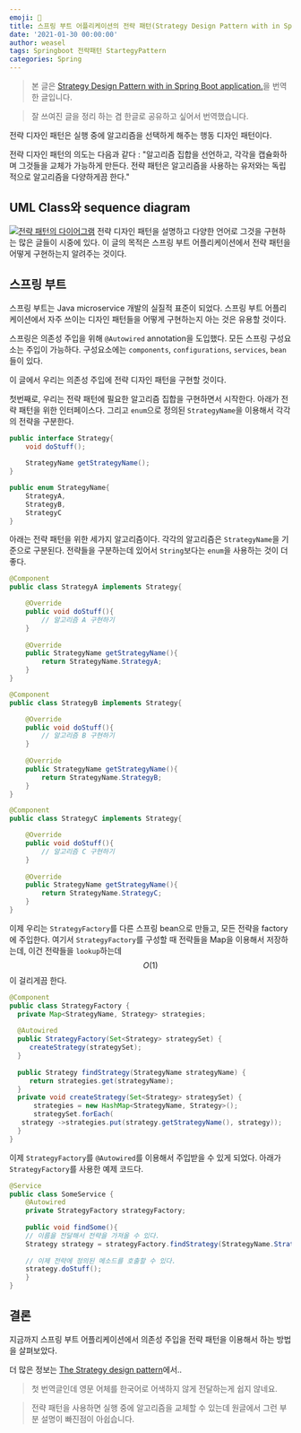 ```yaml
---
emoji: 📓
title: 스프링 부트 어플리케이션의 전략 패턴(Strategy Design Pattern with in Spring Boot application)
date: '2021-01-30 00:00:00'
author: weasel
tags: Springboot 전략패턴 StartegyPattern
categories: Spring
---
```

> 본 글은 [Strategy Design Pattern with in Spring Boot application.](https://medium.com/@ravthiru/strategy-design-pattern-with-in-spring-boot-application-2ff5a7486cd8)을 번역한 글입니다.

> 잘 쓰여진 글을 정리 하는 겸 한글로 공유하고 싶어서 번역했습니다.

전략 디자인 패턴은 실행 중에 알고리즘을 선택하게 해주는 행동 디자인 패턴이다.

전략 디자인 패턴의 의도는 다음과 같다 :
"알고리즘 집합을 선언하고, 각각을 캡슐화하며 그것들을 교체가 가능하게 만든다. 전략 패턴은 알고리즘을 사용하는 유저와는 독립적으로 알고리즘을 다양하게끔 한다."

## UML Class와 sequence diagram

[![전략 패턴의 다이어그램](https://images.velog.io/images/hsw0194/post/354b2fad-7109-48e0-b5ee-8c00099a6f4b/image.png)](https://en.wikipedia.org/wiki/Strategy_pattern)
전략 디자인 패턴을 설명하고 다양한 언어로 그것을 구현하는 많은 글들이 시중에 있다. 
이 글의 목적은 스프링 부트 어플리케이션에서 전략 패턴을 어떻게 구현하는지 알려주는 것이다.

## 스프링 부트
스프링 부트는 Java microservice 개발의 실질적 표준이 되었다. 스프링 부트 어플리케이션에서 자주 쓰이는 디자인 패턴들을 어떻게 구현하는지 아는 것은 유용할 것이다.

스프링은 의존성 주입을 위해 `@Autowired` annotation을 도입했다. 모든 스프링 구성요소는 주입이 가능하다. 구성요소에는 `components`, `configurations`, `services`, `bean`들이 있다.

이 글에서 우리는 의존성 주입에 전략 디자인 패턴을 구현할 것이다.

첫번째로, 우리는 전략 패턴에 필요한 알고리즘 집합을 구현하면서 시작한다.
아래가 전략 패턴을 위한 인터페이스다. 그리고 `enum`으로 정의된 `StrategyName`을 이용해서 각각의 전략을 구분한다.
```java
public interface Strategy{
	void doStuff();
	
	StrategyName getStrategyName();
}

public enum StrategyName{
	StrategyA,
	StrategyB,
	StrategyC
}
```
아래는 전략 패턴을 위한 세가지 알고리즘이다. 각각의 알고리즘은 `StrategyName`을 기준으로 구분된다. 전략들을 구분하는데 있어서 `String`보다는 `enum`을 사용하는 것이 더 좋다.

```java
@Component
public class StrategyA implements Strategy{

	@Override
	public void doStuff(){
		// 알고리즘 A 구현하기
	}
    
	@Override
    public StrategyName getStrategyName(){
		return StrategyName.StrategyA;
	}
}

@Component
public class StrategyB implements Strategy{

	@Override
	public void doStuff(){
		// 알고리즘 B 구현하기
	}
    
	@Override
	public StrategyName getStrategyName(){
		return StrategyName.StrategyB;
	}
}

@Component
public class StrategyC implements Strategy{

	@Override
	public void doStuff(){
		// 알고리즘 C 구현하기
	}
    
	@Override
	public StrategyName getStrategyName(){
		return StrategyName.StrategyC;
	}
}
```
이제 우리는 `StrategyFactory`를 다른 스프링 bean으로 만들고, 모든 전략을 factory에 주입한다. 여기서 `StrategyFactory`를 구성할 때 전략들을 Map을 이용해서 저장하는데, 이건 전략들을 `lookup`하는데 $$O(1)$$이 걸리게끔 한다.
```java
@Component
public class StrategyFactory {
  private Map<StrategyName, Strategy> strategies;
  
  @Autowired
  public StrategyFactory(Set<Strategy> strategySet) {
     createStrategy(strategySet);
  }
  
  public Strategy findStrategy(StrategyName strategyName) {
     return strategies.get(strategyName);
  }
  private void createStrategy(Set<Strategy> strategySet) {
      strategies = new HashMap<StrategyName, Strategy>();
      strategySet.forEach( 
   strategy ->strategies.put(strategy.getStrategyName(), strategy));
  }
}
```
이제 `StrategyFactory`를 `@Autowired`를 이용해서 주입받을 수 있게 되었다. 아래가 `StrategyFactory`를 사용한 예제 코드다.
```java
@Service
public class SomeService {
    @Autowired
    private StrategyFactory strategyFactory;
    
    public void findSome(){
    // 이름을 전달해서 전략을 가져올 수 있다.
    Strategy strategy = strategyFactory.findStrategy(StrategyName.StrategyA);
    
    // 이제 전략에 정의된 메소드를 호출할 수 있다.
    strategy.doStuff();
    }
}
```

## 결론
지금까지 스프링 부트 어플리케이션에서 의존성 주입을 전략 패턴을 이용해서 하는 방법을 살펴보았다.

더 많은 정보는 [The Strategy design pattern](http://w3sdesign.com/?gr=b09&ugr=proble)에서..

>첫 번역글인데 영문 어체를 한국어로 어색하지 않게 전달하는게 쉽지 않네요.

>전략 패턴을 사용하면 실행 중에 알고리즘을 교체할 수 있는데 원글에서 그런 부분 설명이 빠진점이 아쉽습니다.

```toc

```
